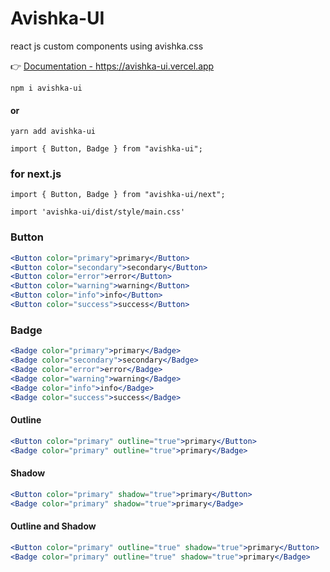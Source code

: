 # Avishka-UI
react js custom components using avishka.css

👉  [Documentation - https://avishka-ui.vercel.app ](https://avishka-ui.vercel.app/)

```
npm i avishka-ui
```
#### or
```
yarn add avishka-ui
```

```
import { Button, Badge } from "avishka-ui";
```

### for next.js
```
import { Button, Badge } from "avishka-ui/next";

import 'avishka-ui/dist/style/main.css'

```


### Button 
```jsx
<Button color="primary">primary</Button>
<Button color="secondary">secondary</Button>
<Button color="error">error</Button>
<Button color="warning">warning</Button>
<Button color="info">info</Button>
<Button color="success">success</Button>
``` 

### Badge
```jsx
<Badge color="primary">primary</Badge>
<Badge color="secondary">secondary</Badge>
<Badge color="error">error</Badge>
<Badge color="warning">warning</Badge>
<Badge color="info">info</Badge>
<Badge color="success">success</Badge>
``` 

#### Outline 
```jsx
<Button color="primary" outline="true">primary</Button>
<Badge color="primary" outline="true">primary</Badge>
```

#### Shadow
```jsx
<Button color="primary" shadow="true">primary</Button>
<Badge color="primary" shadow="true">primary</Badge>
```

#### Outline and Shadow
```jsx
<Button color="primary" outline="true" shadow="true">primary</Button>
<Badge color="primary" outline="true" shadow="true">primary</Badge>
```